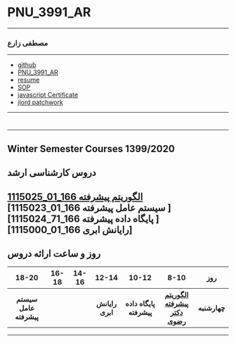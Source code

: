 # PNU_3991_AR
---------
### مصطفی زارع
 
---
- [github](https://github.com/mostafazare2008)
- [PNU_3991_AR](https://github.com/mostafazare2008/PNU_3991_AR)
- [resume](https://mostafazare2008.github.io/mostafazare2008.github.io/)
- [SOP](https://github.com/mostafazare2008/SOP) 
- [javascript Certificate](https://github.com/mostafazare2008/PNU_3991_AR/blob/main/cert-1024-20425881.jpg)
- [jlord patchwork](patchwork.jpg)
  
------------------


# 
---------------
## Winter Semester Courses 1399/2020

## دروس کارشناسی ارشد

[1115025_01_166   الگوریتم پیشرفته ](https://github.com/bahssanbeygi/PNU_3991_AR/blob/main/AdvancedAlgorithms)
<br>
[1115023_01_166 سیستم عامل پیشرفته ]
<br>
[1115024_71_166 پایگاه داده پیشرفته ]
<br>
[1115000_01_166 رایانش ابری]
<br>
--------------

## روز و ساعت ارائه دروس

<table style="width:100%">
  <tr>
    <th>18-20</th>
    <th>16-18</th>
    <th>14-16</th>
    <th>12-14</th>
    <th>10-12</th>
    <th>8-10</th>
    <th>روز</th>
  </tr>
   <tr>
    <th>سیستم عامل پیشرفته</th>
    <th></th>
    <th></th>
    <th>رایانش ابری</th>
    <th>پایگاه داده پیشرفته</th>
    <th><a href="https://github.com/AliRazavi-edu/PNU_3991/tree/master/_MSc/AdvancedAlgorithms" >الگوریتم پیشرفته<br>دکتر رضوی</th>
    <th>چهارشنبه</th>
  </tr>
</table>

--------------
